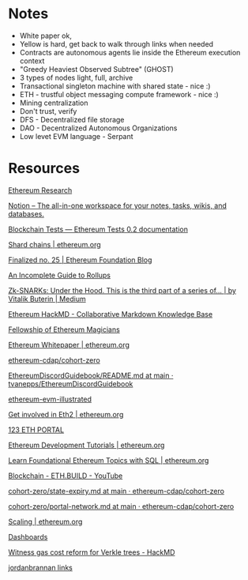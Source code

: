 # Notes

- White paper ok,
- Yellow is hard, get back to walk through links when needed
- Contracts are autonomous agents lie inside the Ethereum execution context
- "Greedy Heaviest Observed Subtree" (GHOST)
- 3 types of nodes light, full, archive
- Transactional singleton machine with shared state - nice :)
- ETH - trustful object messaging compute framework - nice :)
- Mining centralization
- Don't trust, verify
- DFS - Decentralized file storage
- DAO - Decentralized Autonomous Organizations
- Low levet EVM language - Serpant

# Resources

[Ethereum Research](https://ethresear.ch/)

[Notion – The all-in-one workspace for your notes, tasks, wikis, and databases.](https://norswap.notion.site/State-Expiry-Statelessness-in-Review-8d531abcc2984babb9bf76a44459e611)

[Blockchain Tests — Ethereum Tests 0.2 documentation](https://ethereum-tests.readthedocs.io/en/latest/blockchain-tutorial.html)

[Shard chains | ethereum.org](https://ethereum.org/en/eth2/shard-chains/)

[Finalized no. 25 | Ethereum Foundation Blog](https://blog.ethereum.org/2021/04/02/finalized-no-25/)

[An Incomplete Guide to Rollups](https://vitalik.ca/general/2021/01/05/rollup.htm)

[Zk-SNARKs: Under the Hood. This is the third part of a series of… | by Vitalik Buterin | Medium](https://medium.com/@VitalikButerin/zk-snarks-under-the-hood-b33151a013f6)

[Ethereum HackMD - Collaborative Markdown Knowledge Base](https://notes.ethereum.org/)

[Fellowship of Ethereum Magicians](https://ethereum-magicians.org/)

[Ethereum Whitepaper | ethereum.org](https://ethereum.org/en/whitepaper/)

[ethereum-cdap/cohort-zero](https://github.com/ethereum-cdap/cohort-zero)

[EthereumDiscordGuidebook/README.md at main · tvanepps/EthereumDiscordGuidebook](https://github.com/tvanepps/EthereumDiscordGuidebook/blob/main/README.md#state-expiry)

[ethereum-evm-illustrated](https://takenobu-hs.github.io/downloads/ethereum_evm_illustrated.pdf)

[Get involved in Eth2 | ethereum.org](https://ethereum.org/en/eth2/get-involved/#client)

[123 ETH PORTAL](https://123eth.org/)

[Ethereum Development Tutorials | ethereum.org](https://ethereum.org/en/developers/tutorials)

[Learn Foundational Ethereum Topics with SQL | ethereum.org](https://ethereum.org/en/developers/tutorials/learn-foundational-ethereum-topics-with-sql/)

[Blockchain - ETH.BUILD - YouTube](https://www.youtube.com/watch?v=zcX7OJ-L8XQ&amp;t=6s)

[cohort-zero/state-expiry.md at main · ethereum-cdap/cohort-zero](https://github.com/ethereum-cdap/cohort-zero/blob/main/notes/jacob/state-expiry.md)

[cohort-zero/portal-network.md at main · ethereum-cdap/cohort-zero](https://github.com/ethereum-cdap/cohort-zero/blob/main/notes/jacob/portal-network.md)

[Scaling | ethereum.org](https://ethereum.org/en/developers/docs/scaling)

[Dashboards](https://dune.xyz/browse/dashboards)

[Witness gas cost reform for Verkle trees - HackMD](https://notes.ethereum.org/@vbuterin/witness_gas_cost_2)

[jordanbrannan links](../jordanbrannan.md)
